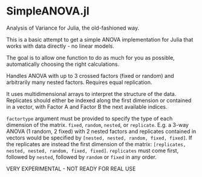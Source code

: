 # SimpleANOVA.jl
Analysis of Variance for Julia, the old-fashioned way.

This is a basic attempt to get a simple ANOVA implementation for Julia that works with data directly - no linear models.

The goal is to allow one function to do as much for you as possible, automatically choosing the right calculations.

Handles ANOVA with up to 3 crossed factors (fixed or random) and arbitrarily many nested factors. Requires equal replication.

It uses multidimensional arrays to interpret the structure of the data. Replicates should either be indexed along the first dimension or contained in a vector, with Factor A and Factor B the next available indices.

`factortype` argument must be provided to specify the type of each dimension of the matrix. `fixed`, `random`, `nested`, or `replicate`. E.g. a 3-way ANOVA (1 random, 2 fixed) with 2 nested factors and replicates contained in vectors would be specified by `[nested, nested, random, fixed, fixed]`. If the replicates are instead the first dimension of the matrix: `[replicates, nested, nested, random, fixed, fixed]`. `replicates` must come first, followed by `nested`, followed by `random` or `fixed` in any order.


VERY EXPERIMENTAL - NOT READY FOR REAL USE
